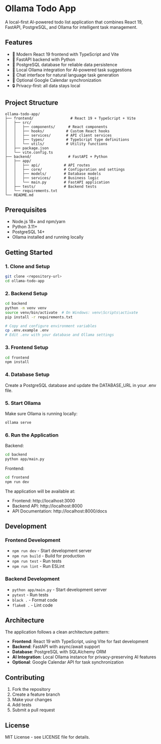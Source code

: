 # Ollama Todo App

A local-first AI-powered todo list application that combines React 19, FastAPI, PostgreSQL, and Ollama for intelligent task management.

## Features

- 🚀 Modern React 19 frontend with TypeScript and Vite
- 🐍 FastAPI backend with Python
- 🐘 PostgreSQL database for reliable data persistence
- 🤖 Local Ollama integration for AI-powered task suggestions
- 💬 Chat interface for natural language task generation
- 📅 Optional Google Calendar synchronization
- 🔒 Privacy-first: all data stays local

## Project Structure

```
ollama-todo-app/
├── frontend/                 # React 19 + TypeScript + Vite
│   ├── src/
│   │   ├── components/      # React components
│   │   ├── hooks/          # Custom React hooks
│   │   ├── services/       # API client services
│   │   ├── types/          # TypeScript type definitions
│   │   └── utils/          # Utility functions
│   ├── package.json
│   └── vite.config.ts
├── backend/                 # FastAPI + Python
│   ├── app/
│   │   ├── api/           # API routes
│   │   ├── core/          # Configuration and settings
│   │   ├── models/        # Database models
│   │   ├── services/      # Business logic
│   │   └── main.py        # FastAPI application
│   ├── tests/             # Backend tests
│   └── requirements.txt
└── README.md
```

## Prerequisites

- Node.js 18+ and npm/yarn
- Python 3.11+
- PostgreSQL 14+
- Ollama installed and running locally

## Getting Started

### 1. Clone and Setup

```bash
git clone <repository-url>
cd ollama-todo-app
```

### 2. Backend Setup

```bash
cd backend
python -m venv venv
source venv/bin/activate  # On Windows: venv\Scripts\activate
pip install -r requirements.txt

# Copy and configure environment variables
cp .env.example .env
# Edit .env with your database and Ollama settings
```

### 3. Frontend Setup

```bash
cd frontend
npm install
```

### 4. Database Setup

Create a PostgreSQL database and update the DATABASE_URL in your .env file.

### 5. Start Ollama

Make sure Ollama is running locally:
```bash
ollama serve
```

### 6. Run the Application

Backend:
```bash
cd backend
python app/main.py
```

Frontend:
```bash
cd frontend
npm run dev
```

The application will be available at:
- Frontend: http://localhost:3000
- Backend API: http://localhost:8000
- API Documentation: http://localhost:8000/docs

## Development

### Frontend Development
- `npm run dev` - Start development server
- `npm run build` - Build for production
- `npm run test` - Run tests
- `npm run lint` - Run ESLint

### Backend Development
- `python app/main.py` - Start development server
- `pytest` - Run tests
- `black .` - Format code
- `flake8 .` - Lint code

## Architecture

The application follows a clean architecture pattern:

- **Frontend**: React 19 with TypeScript, using Vite for fast development
- **Backend**: FastAPI with async/await support
- **Database**: PostgreSQL with SQLAlchemy ORM
- **AI Integration**: Local Ollama instance for privacy-preserving AI features
- **Optional**: Google Calendar API for task synchronization

## Contributing

1. Fork the repository
2. Create a feature branch
3. Make your changes
4. Add tests
5. Submit a pull request

## License

MIT License - see LICENSE file for details.